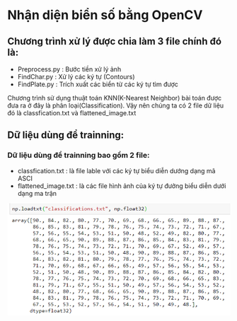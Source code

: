 # Nhận diện biển số bằng OpenCV

## Chương trình xử lý được chia làm 3 file chính đó là:
  - Preprocess.py : Bước tiền xử lý ảnh 
  - FindChar.py : Xử lý các ký tự (Contours)
  - FindPlate.py : Trích xuất các biển từ các ký tự tìm được
  
  Chương trình sử dụng thuật toán KNN(K-Nearest Neighbor) bài toán được đưa ra ở đây là phân loại(Classification). Vậy nên chúng ta có 2 file dữ liệu đó là classfication.txt và flattened_image.txt
  
## Dữ liệu dùng để trainning:
  ### Dữ liệu dùng để trainning bao gồm 2 file:
  - classfication.txt : là file lable với các ký tự biểu diễn dướng dạng mã ASCI
  - flattened_image.txt : là các file hình ảnh của ký tự đưởng biểu diễn dưới dạng ma trận
  
  
![alt text](/image/Capture.png)
